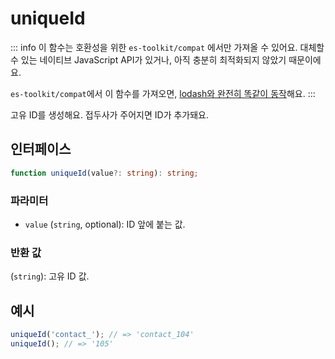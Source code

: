 # uniqueId

::: info
이 함수는 호환성을 위한 `es-toolkit/compat` 에서만 가져올 수 있어요. 대체할 수 있는 네이티브 JavaScript API가 있거나, 아직 충분히 최적화되지 않았기 때문이에요.

`es-toolkit/compat`에서 이 함수를 가져오면, [lodash와 완전히 똑같이 동작](../../../compatibility.md)해요.
:::

고유 ID를 생성해요. 접두사가 주어지면 ID가 추가돼요.

## 인터페이스

```typescript
function uniqueId(value?: string): string;
```

### 파라미터

- `value` (`string`, optional): ID 앞에 붙는 값.

### 반환 값

(`string`): 고유 ID 값.

## 예시

```typescript
uniqueId('contact_'); // => 'contact_104'
uniqueId(); // => '105'
```

